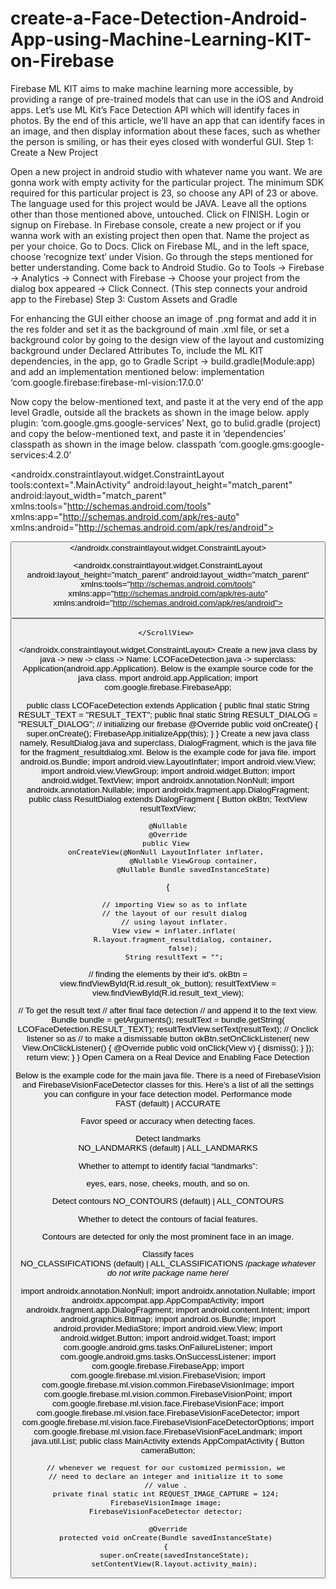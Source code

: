 # create-a-Face-Detection-Android-App-using-Machine-Learning-KIT-on-Firebase
Firebase ML KIT aims to make machine learning more accessible, by providing a range of pre-trained models that can use in the iOS and Android apps. Let’s use ML Kit’s Face Detection API which will identify faces in photos. By the end of this article, we’ll have an app that can identify faces in an image, and then display information about these faces, such as whether the person is smiling, or has their eyes closed with wonderful GUI.
Step 1: Create a New Project

Open a new project in android studio with whatever name you want.
We are gonna work with empty activity for the particular project.
The minimum SDK required for this particular project is 23, so choose any API of 23 or above.
The language used for this project would be JAVA.
Leave all the options other than those mentioned above, untouched.
Click on FINISH.
Login or signup on Firebase.
In Firebase console, create a new project or if you wanna work with an existing project then open that.
Name the project as per your choice.
Go to Docs.
Click on Firebase ML, and in the left space, choose ‘recognize text‘ under Vision.
Go through the steps mentioned for better understanding.
Come back to Android Studio.
Go to Tools -> Firebase -> Analytics -> Connect with Firebase -> Choose your project from the dialog box appeared -> Click Connect. (This step connects your android app to the Firebase)
Step 3: Custom Assets and Gradle

For enhancing the GUI either choose an image of .png format and add it in the res folder and set it as the background of main .xml file, or  set a background color by going to the design view of the layout and customizing background under Declared Attributes
To, include the ML KIT dependencies, in the app, go to Gradle Script -> build.gradle(Module:app) and add an implementation mentioned below:
implementation ‘com.google.firebase:firebase-ml-vision:17.0.0’

Now copy the below-mentioned text, and paste it at the very end of the app level Gradle, outside all the brackets as shown in the image below.
apply plugin: ‘com.google.gms.google-services’
Next, go to bulid.gradle (project) and copy the below-mentioned text, and paste it in ‘dependencies’ classpath as shown in the image below.
classpath ‘com.google.gms:google-services:4.2.0’
<?xml version="1.0" encoding="UTF-8"?> 
<androidx.constraintlayout.widget.ConstraintLayout
    tools:context=".MainActivity"
    android:layout_height="match_parent"
    android:layout_width="match_parent"
xmlns:tools="http://schemas.android.com/tools"
    xmlns:app="http://schemas.android.com/apk/res-auto"
    xmlns:android="http://schemas.android.com/apk/res/android"> 
  
 <Button
        android:background="#000000"
        android:layout_height="wrap_content"
        android:layout_width="wrap_content"
        app:layout_constraintStart_toStartOf="parent"
        app:layout_constraintEnd_toEndOf="parent"
        app:layout_constraintBottom_toBottomOf="parent"
 android:text=CAMERA
        android:layout_marginBottom="100dp"
        android:padding="16dp"
        android:id="@+id/camera_button"/> 
</androidx.constraintlayout.widget.ConstraintLayout>
<?xml version="1.0" encoding="UTF-8"?> 
<androidx.constraintlayout.widget.ConstraintLayout 
    android:layout_height="match_parent" 
    android:layout_width="match_parent" 
    xmlns:tools="http://schemas.android.com/tools"
xmlns:app="http://schemas.android.com/apk/res-auto" 
    xmlns:android="http://schemas.android.com/apk/res/android"> 
  
<ScrollView
        android:layout_width="wrap_content"
        android:layout_height="wrap_content"
        app:layout_constraintBottom_toBottomOf="parent"
app:layout_constraintStart_toStartOf="parent"
        app:layout_constraintTop_toTopOf="parent">
 <RelativeLayout
            android:id="@+id/relativeLayout"
            android:layout_width="match_parent"
            android:layout_height="wrap_content"
            android:layout_marginStart="20dp"
            android:layout_marginEnd="20dp"
 app:layout_constraintEnd_toEndOf="parent"
            app:layout_constraintStart_toStartOf="parent"
            app:layout_constraintTop_toTopOf="parent"> 
 <!--text view to diplay the result text 
                          after reading an image-->
<TextView
                android:id="@+id/result_text_view"
                android:layout_width="match_parent"
                android:layout_height="wrap_content"
                android:gravity="center"
                android:text="LCOFaceDetection"
                android:textColor="#000000"
android:textSize="18sp"
                app:layout_constraintEnd_toEndOf="parent"
                app:layout_constraintStart_toStartOf="parent"
                app:layout_constraintTop_toTopOf="parent"/> 
             <!--a button with text 'ok' written on it-->
<Button
                android:id="@+id/result_ok_button"
                android:layout_width="wrap_content"
                android:layout_height="wrap_content"
                android:layout_below="@id/result_text_view"
                android:layout_centerInParent="true"
                android:layout_marginTop="20dp"
android:layout_marginBottom="5dp"
                android:background="#75DA8B"
                android:padding="16dp"
                android:text="ok"
                app:layout_constraintEnd_toEndOf="parent"
                app:layout_constraintStart_toStartOf="parent"
                app:layout_constraintTop_toBottomOf="@+id/result_text_view"/>
</RelativeLayout> 
  
    </ScrollView> 
  
</androidx.constraintlayout.widget.ConstraintLayout>
Create a new java class by java -> new -> class -> Name: LCOFaceDetection.java -> superclass: Application(android.app.Application). Below is the example source code for the java class.
mport android.app.Application; 
import com.google.firebase.FirebaseApp; 
  
public class LCOFaceDetection extends Application { 
    public final static String RESULT_TEXT = "RESULT_TEXT"; 
    public final static String RESULT_DIALOG = "RESULT_DIALOG";
    // initializing our firebase 
    @Override
    public void onCreate() 
    { 
        super.onCreate(); 
        FirebaseApp.initializeApp(this); 
    } 
}
    Create a new java class namely, ResultDialog.java and superclass, DialogFragment, which is the java file for the fragment_resultdialog.xml. Below is the example code for java file.
import android.os.Bundle; 
import android.view.LayoutInflater; 
import android.view.View; 
import android.view.ViewGroup; 
import android.widget.Button; 
import android.widget.TextView; 
import androidx.annotation.NonNull; 
import androidx.annotation.Nullable; 
import androidx.fragment.app.DialogFragment;
public class ResultDialog extends DialogFragment { 
    Button okBtn; 
    TextView resultTextView; 
  
    @Nullable
    @Override
    public View 
    onCreateView(@NonNull LayoutInflater inflater, 
                 @Nullable ViewGroup container, 
                 @Nullable Bundle savedInstanceState) 
 { 
  
        // importing View so as to inflate 
        // the layout of our result dialog 
        // using layout inflater. 
        View view = inflater.inflate( 
            R.layout.fragment_resultdialog, container, 
            false); 
        String resultText = ""; 
  // finding the elements by their id's. 
        okBtn = view.findViewById(R.id.result_ok_button); 
        resultTextView 
            = view.findViewById(R.id.result_text_view); 
  
 // To get the result text 
        // after final face detection 
        // and append it to the text view. 
        Bundle bundle = getArguments(); 
        resultText = bundle.getString( 
            LCOFaceDetection.RESULT_TEXT); 
        resultTextView.setText(resultText); 
   // Onclick listener so as 
        // to make a dismissable button 
        okBtn.setOnClickListener( 
            new View.OnClickListener() { 
                @Override
                public void onClick(View v) 
                { 
                    dismiss(); 
                } 
            }); 
        return view; 
    } 
}
Open Camera on a Real Device and Enabling Face Detection

Below is the example code for the main java file.
There is a need of FirebaseVision and FirebaseVisionFaceDetector classes for this.
Here’s a list of all the settings you can configure in your face detection model.
Performance mode	
FAST (default) | ACCURATE

Favor speed or accuracy when detecting faces.



Detect landmarks	
NO_LANDMARKS (default) | ALL_LANDMARKS

Whether to attempt to identify facial “landmarks”: 

eyes, ears, nose, cheeks, mouth, and so on.

Detect contours	
NO_CONTOURS (default) | ALL_CONTOURS

Whether to detect the contours of facial features. 

Contours are detected for only the most prominent face in an image.

Classify faces	
NO_CLASSIFICATIONS (default) | ALL_CLASSIFICATIONS
/*package whatever do not write package name here*/
  
import androidx.annotation.NonNull; 
import androidx.annotation.Nullable; 
import androidx.appcompat.app.AppCompatActivity; 
import androidx.fragment.app.DialogFragment; 
import android.content.Intent; 
import android.graphics.Bitmap; 
import android.os.Bundle; 
import android.provider.MediaStore; 
import android.view.View; 
import android.widget.Button; 
import android.widget.Toast; 
import com.google.android.gms.tasks.OnFailureListener; 
import com.google.android.gms.tasks.OnSuccessListener; 
import com.google.firebase.FirebaseApp; 
import com.google.firebase.ml.vision.FirebaseVision; 
import com.google.firebase.ml.vision.common.FirebaseVisionImage; 
import com.google.firebase.ml.vision.common.FirebaseVisionPoint; 
import com.google.firebase.ml.vision.face.FirebaseVisionFace; 
import com.google.firebase.ml.vision.face.FirebaseVisionFaceDetector; 
import com.google.firebase.ml.vision.face.FirebaseVisionFaceDetectorOptions; 
import com.google.firebase.ml.vision.face.FirebaseVisionFaceLandmark; 
import java.util.List; 
  public class MainActivity extends AppCompatActivity { 
    Button cameraButton; 
  
    // whenever we request for our customized permission, we 
    // need to declare an integer and initialize it to some 
    // value . 
    private final static int REQUEST_IMAGE_CAPTURE = 124; 
    FirebaseVisionImage image; 
    FirebaseVisionFaceDetector detector; 
  
    @Override
    protected void onCreate(Bundle savedInstanceState) 
    { 
        super.onCreate(savedInstanceState); 
        setContentView(R.layout.activity_main); 
  
